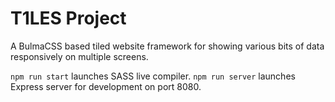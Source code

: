 # T1LES Project
A BulmaCSS based tiled website framework for showing various bits of data responsively on multiple screens.

`npm run start` launches SASS live compiler.
`npm run server` launches Express server for development on port 8080.